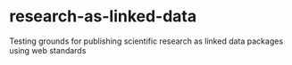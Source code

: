 research-as-linked-data
=======================

Testing grounds for publishing scientific research as linked data packages using web standards
